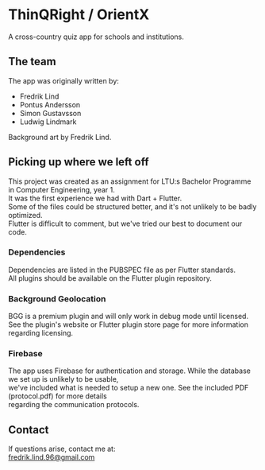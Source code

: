 # ThinQRight / OrientX

A cross-country quiz app for schools and institutions.

## The team
The app was originally written by:
* Fredrik Lind  
* Pontus Andersson  
* Simon Gustavsson  
* Ludwig Lindmark

Background art by Fredrik Lind.

## Picking up where we left off

This project was created as an assignment for LTU:s Bachelor Programme in Computer Engineering, year 1.  
It was the first experience we had with Dart + Flutter.  
Some of the files could be structured better, and it's not unlikely to be badly optimized.  
Flutter is difficult to comment, but we've tried our best to document our code.

### Dependencies
Dependencies are listed in the PUBSPEC file as per Flutter standards.  
All plugins should be available on the Flutter plugin repository.

### Background Geolocation
BGG is a premium plugin and will only work in debug mode until licensed.  
See the plugin's website or Flutter plugin store page for more information regarding licensing.

### Firebase
The app uses Firebase for authentication and storage. While the database we set up is unlikely to be usable,  
we've included what is needed to setup a new one. See the included PDF (protocol.pdf) for more details  
regarding the communication protocols.

## Contact
If questions arise, contact me at:  
fredrik.lind.96@gmail.com
